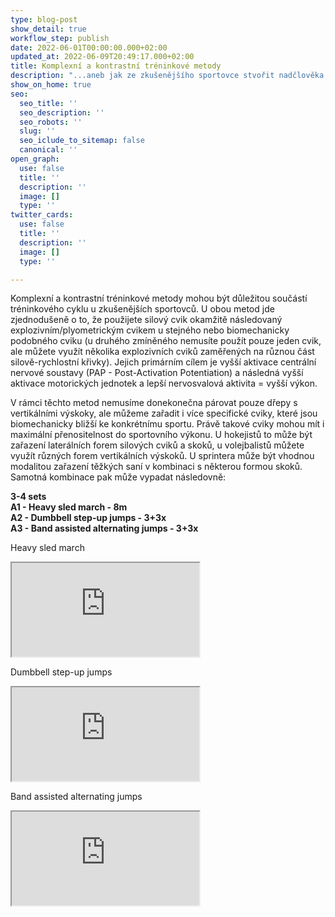 ```yaml
---
type: blog-post
show_detail: true
workflow_step: publish
date: 2022-06-01T00:00:00.000+02:00
updated_at: 2022-06-09T20:49:17.000+02:00
title: Komplexní a kontrastní tréninkové metody
description: "...aneb jak ze zkušenějšího sportovce stvořit nadčlověka."
show_on_home: true
seo:
  seo_title: ''
  seo_description: ''
  seo_robots: ''
  slug: ''
  seo_iclude_to_sitemap: false
  canonical: ''
open_graph:
  use: false
  title: ''
  description: ''
  image: []
  type: ''
twitter_cards:
  use: false
  title: ''
  description: ''
  image: []
  type: ''

---
```

Komplexní a kontrastní tréninkové metody mohou být důležitou součástí tréninkového cyklu u zkušenějších sportovců. U obou metod jde zjednodušeně o to, že použijete silový cvik okamžitě následovaný explozivním/plyometrickým cvikem u stejného nebo biomechanicky podobného cviku (u druhého zmíněného nemusíte použít pouze jeden cvik, ale můžete využít několika explozivních cviků zaměřených na různou část silově-rychlostní křivky). Jejich primárním cílem je vyšší aktivace centrální nervové soustavy (PAP - Post-Activation Potentiation) a následná vyšší aktivace motorických jednotek a lepší nervosvalová aktivita = vyšší výkon.

V rámci těchto metod nemusíme donekonečna párovat pouze dřepy s vertikálními výskoky, ale můžeme zařadit i více specifické cviky, které jsou biomechanicky bližší ke konkrétnímu sportu. Právě takové cviky mohou mít i maximální přenositelnost do sportovního výkonu. U hokejistů to může být zařazení laterálních forem silových cviků a skoků, u volejbalistů můžete využít různých forem vertikálních výskoků. U sprintera může být vhodnou modalitou zařazení těžkých saní v kombinaci s některou formou skoků. Samotná kombinace pak může vypadat následovně:

**3-4 sets**  
**A1  - Heavy sled march - 8m  
A2  - Dumbbell step-up jumps - 3+3x  
A3  - Band assisted alternating jumps - 3+3x**

    

Heavy sled march

<div class="embed-responsive embed-responsive-16by9"><iframe class="embed-responsive-item" src="https://www.youtube.com/embed/AFA57YJlUbA" allowfullscreen></iframe></div>

  

Dumbbell step-up jumps

<div class="embed-responsive embed-responsive-16by9"><iframe class="embed-responsive-item" src="https://www.youtube.com/embed/YOqeNqbX4eA" allowfullscreen></iframe></div>

  

Band assisted alternating jumps

<div class="embed-responsive embed-responsive-16by9"><iframe class="embed-responsive-item" src="https://www.youtube.com/embed/k8VcAl2llqw" allowfullscreen></iframe></div>